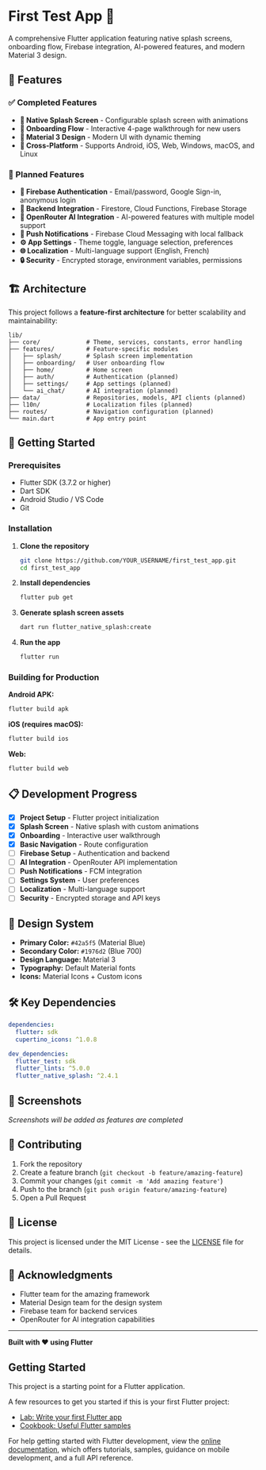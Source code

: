 # First Test App 🚀

A comprehensive Flutter application featuring native splash screens, onboarding flow, Firebase integration, AI-powered features, and modern Material 3 design.

## 📱 Features

### ✅ Completed Features
- **🧱 Native Splash Screen** - Configurable splash screen with animations
- **📖 Onboarding Flow** - Interactive 4-page walkthrough for new users
- **🎨 Material 3 Design** - Modern UI with dynamic theming
- **📱 Cross-Platform** - Supports Android, iOS, Web, Windows, macOS, and Linux

### 🚧 Planned Features
- **🔐 Firebase Authentication** - Email/password, Google Sign-in, anonymous login
- **📡 Backend Integration** - Firestore, Cloud Functions, Firebase Storage
- **🧠 OpenRouter AI Integration** - AI-powered features with multiple model support
- **🔔 Push Notifications** - Firebase Cloud Messaging with local fallback
- **⚙️ App Settings** - Theme toggle, language selection, preferences
- **🌐 Localization** - Multi-language support (English, French)
- **🔒 Security** - Encrypted storage, environment variables, permissions

## 🏗️ Architecture

This project follows a **feature-first architecture** for better scalability and maintainability:

```
lib/
├── core/             # Theme, services, constants, error handling
├── features/         # Feature-specific modules
│   ├── splash/       # Splash screen implementation
│   ├── onboarding/   # User onboarding flow
│   ├── home/         # Home screen
│   ├── auth/         # Authentication (planned)
│   ├── settings/     # App settings (planned)
│   └── ai_chat/      # AI integration (planned)
├── data/             # Repositories, models, API clients (planned)
├── l10n/             # Localization files (planned)
├── routes/           # Navigation configuration (planned)
└── main.dart         # App entry point
```

## 🚀 Getting Started

### Prerequisites
- Flutter SDK (3.7.2 or higher)
- Dart SDK
- Android Studio / VS Code
- Git

### Installation

1. **Clone the repository**
   ```bash
   git clone https://github.com/YOUR_USERNAME/first_test_app.git
   cd first_test_app
   ```

2. **Install dependencies**
   ```bash
   flutter pub get
   ```

3. **Generate splash screen assets**
   ```bash
   dart run flutter_native_splash:create
   ```

4. **Run the app**
   ```bash
   flutter run
   ```

### Building for Production

**Android APK:**
```bash
flutter build apk
```

**iOS (requires macOS):**
```bash
flutter build ios
```

**Web:**
```bash
flutter build web
```

## 📋 Development Progress

- [x] **Project Setup** - Flutter project initialization
- [x] **Splash Screen** - Native splash with custom animations
- [x] **Onboarding** - Interactive user walkthrough
- [x] **Basic Navigation** - Route configuration
- [ ] **Firebase Setup** - Authentication and backend
- [ ] **AI Integration** - OpenRouter API implementation
- [ ] **Push Notifications** - FCM integration
- [ ] **Settings System** - User preferences
- [ ] **Localization** - Multi-language support
- [ ] **Security** - Encrypted storage and API keys

## 🎨 Design System

- **Primary Color:** `#42a5f5` (Material Blue)
- **Secondary Color:** `#1976d2` (Blue 700)
- **Design Language:** Material 3
- **Typography:** Default Material fonts
- **Icons:** Material Icons + Custom icons

## 🛠️ Key Dependencies

```yaml
dependencies:
  flutter: sdk
  cupertino_icons: ^1.0.8

dev_dependencies:
  flutter_test: sdk
  flutter_lints: ^5.0.0
  flutter_native_splash: ^2.4.1
```

## 📱 Screenshots

*Screenshots will be added as features are completed*

## 🤝 Contributing

1. Fork the repository
2. Create a feature branch (`git checkout -b feature/amazing-feature`)
3. Commit your changes (`git commit -m 'Add amazing feature'`)
4. Push to the branch (`git push origin feature/amazing-feature`)
5. Open a Pull Request

## 📄 License

This project is licensed under the MIT License - see the [LICENSE](LICENSE) file for details.

## 🙏 Acknowledgments

- Flutter team for the amazing framework
- Material Design team for the design system
- Firebase team for backend services
- OpenRouter for AI integration capabilities

---

**Built with ❤️ using Flutter**

## Getting Started

This project is a starting point for a Flutter application.

A few resources to get you started if this is your first Flutter project:

- [Lab: Write your first Flutter app](https://docs.flutter.dev/get-started/codelab)
- [Cookbook: Useful Flutter samples](https://docs.flutter.dev/cookbook)

For help getting started with Flutter development, view the
[online documentation](https://docs.flutter.dev/), which offers tutorials,
samples, guidance on mobile development, and a full API reference.
